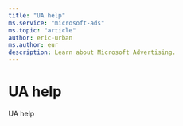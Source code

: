 ```yaml
---
title: "UA help"
ms.service: "microsoft-ads"
ms.topic: "article"
author: eric-urban
ms.author: eur
description: Learn about Microsoft Advertising.
---
```

# UA help

UA help
